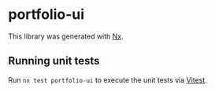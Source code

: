 # portfolio-ui

This library was generated with [Nx](https://nx.dev).

## Running unit tests

Run `nx test portfolio-ui` to execute the unit tests via [Vitest](https://vitest.dev/).
